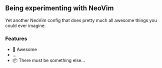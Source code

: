 ## Being experimenting with NeoVim

Yet another NeoVim config that does pretty much all awesome things you could ever imagine.

### Features

* 🚀 Awesome
* ...
* 📦 There must be something else...
